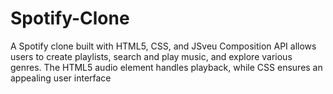 # Spotify-Clone
A Spotify clone built with HTML5, CSS, and JSveu Composition API allows users to create playlists, search and play music, and explore various genres. The HTML5 audio element handles playback, while CSS ensures an appealing user interface
